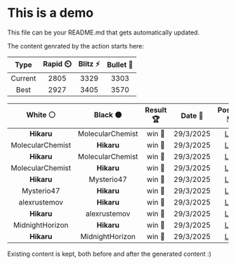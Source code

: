 # This is a demo

This file can be your README.md that gets automatically updated.

The content genrated by the action starts here:

<!--START_SECTION:chessStats-->
<!-- Automatically generated with https://github.com/Balastrong/chess-stats-action -->

| Type | Rapid ⏲️ | Blitz ⚡ | Bullet 🔫 |
|:---:|:---:|:---:|:---:|
| Current | 2805 | 3329 | 3303 |
| Best | 2927 | 3405 | 3570 |

| White ⚪ | Black ⚫ | Result 🏆 | Date 📅 | Position 🗺️ | Type 🕕 |
|:---:|:---:|:---:|:---:|:---:|:---:|
| **Hikaru** | MolecularChemist | win 🥇 | 29/3/2025 | <a href="http://www.ee.unb.ca/cgi-bin/tervo/fen.pl?select=7r/6k1/3p1pp1/7q/2P1Q1p1/1P2P1P1/P4P2/3R2K1 b - - 3 32">Link</a> | Blitz |
| MolecularChemist | **Hikaru** | win 🥇 | 29/3/2025 | <a href="http://www.ee.unb.ca/cgi-bin/tervo/fen.pl?select=1b6/8/p1N1K3/P7/4r3/6k1/8/3R4 w - - 7 57">Link</a> | Blitz |
| **Hikaru** | MolecularChemist | win 🥇 | 29/3/2025 | <a href="http://www.ee.unb.ca/cgi-bin/tervo/fen.pl?select=b7/5pk1/6p1/7p/2B1PP1P/2R2PK1/1r6/8 b - - 0 55">Link</a> | Blitz |
| MolecularChemist | **Hikaru** | win 🥇 | 29/3/2025 | <a href="http://www.ee.unb.ca/cgi-bin/tervo/fen.pl?select=8/pq4bk/6Rp/Qp2n3/5NK1/P3B1P1/1P3P2/7r w - - 9 35">Link</a> | Blitz |
| **Hikaru** | Mysterio47 | win 🥇 | 29/3/2025 | <a href="http://www.ee.unb.ca/cgi-bin/tervo/fen.pl?select=3rk2r/pp2PNpb/7p/P1p4n/3p1B2/1P1P3B/2P5/R4RK1 b - - 0 30">Link</a> | Blitz |
| Mysterio47 | **Hikaru** | win 🥇 | 29/3/2025 | <a href="http://www.ee.unb.ca/cgi-bin/tervo/fen.pl?select=8/q4p1k/6p1/p2Q4/1p3P1P/6PK/8/8 w - - 2 55">Link</a> | Blitz |
| alexrustemov | **Hikaru** | win 🥇 | 29/3/2025 | <a href="http://www.ee.unb.ca/cgi-bin/tervo/fen.pl?select=5k2/5p2/3P2p1/2bP2P1/5P2/1P3b1r/2Q4P/3N3K w - - 1 40">Link</a> | Blitz |
| **Hikaru** | alexrustemov | win 🥇 | 29/3/2025 | <a href="http://www.ee.unb.ca/cgi-bin/tervo/fen.pl?select=4r1k1/1R3pp1/p1p5/2Pp4/P2P2p1/4R1P1/5P1P/4rBK1 b - - 1 28">Link</a> | Blitz |
| MidnightHorizon | **Hikaru** | win 🥇 | 29/3/2025 | <a href="http://www.ee.unb.ca/cgi-bin/tervo/fen.pl?select=1k5r/1P4K1/5p2/7p/4B1nP/8/8/q7 w - - 2 53">Link</a> | Blitz |
| **Hikaru** | MidnightHorizon | win 🥇 | 29/3/2025 | <a href="http://www.ee.unb.ca/cgi-bin/tervo/fen.pl?select=6k1/2R3p1/5pB1/8/7P/1pn1P3/5PPK/3r4 b - - 5 36">Link</a> | Blitz |

<!--END_SECTION:chessStats-->

Existing content is kept, both before and after the generated content :)

